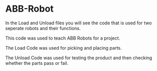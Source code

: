 # ABB-Robot

In the Load and Unload files you will see the code that is used for two seperate robots and their functions.

This code was used to teach ABB Robots for a project.

The Load Code was used for picking and placing parts.

The Unload Code was used for testing the product and then checking whether the parts pass or fail.
